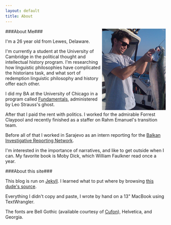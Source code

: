 ```yaml
---
layout: default
title: About
---
```


<img src="/images/bio_photo.jpg" style="float:right;"/>

###About Me###

I'm a 26 year old from Lewes, Delaware.

I'm currently a student at the University of Cambridge in the political thought and intellectual history program. I'm researching how linguistic philosophies have complicated the historians task, and what sort of redemption linguistic philosophy and history offer each other.

I did my BA at the University of Chicago in a program called [Fundamentals](http://fundamentals.uchicago.edu/Welcome.html), administered by Leo Strauss's ghost.

After that I paid the rent with politics. I worked for the admirable Forrest Claypool and recently finished as a staffer on Rahm Emanuel's transition team.

Before all of that I worked in Sarajevo as an intern reporting for the [Balkan Investigative Reporting Network](http://www.balkaninsight.com/en/page/all-balkans-home).

I'm interested in the importance of narratives, and like to get outside when I can. My favorite book is Moby Dick, which William Faulkner read once a year.

###About this site###

This blog is run on [Jekyll](https://github.com/mojombo/jekyll). I learned what to put where by browsing [this dude's source](https://github.com/harperreed/harperreed-blog).

Everything I didn't copy and paste, I wrote by hand on a 13" MacBook using TextWrangler.

The fonts are Bell Gothic (available courtesy of [Cufon](http://cufon.shoqolate.com/generate/)), Helvetica, and Georgia.